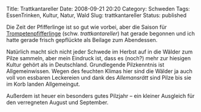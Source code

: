 Title: Trattkantareller
Date: 2008-09-21 20:20
Category: Schweden
Tags: EssenTrinken, Kultur, Natur, Wald
Slug: trattkantareller
Status: published

Die Zeit der Pfifferlinge ist so gut wie vorbei, aber die Saison für
[Trompetenpfifferlinge](http://de.wikipedia.org/wiki/Trompetenpfifferling)
(schw. *trattkantareller*) hat gerade begonnen und ich hatte gerade
frisch gepflückte als Beilage zum Abendessen.

Natürlich macht sich nicht jeder Schwede im Herbst auf in die Wälder zum
Pilze sammeln, aber mein Eindruck ist, dass es (noch?) mehr zur hiesigen
Kultur gehört als in Deutschland. Grundlegende Pilzkenntnis ist
Allgemeinwissen. Wegen des feuchten Klimas hier sind die Wälder ja auch
voll von essbaren Leckereien und dank des *Allemansrätt* sind Pilze bis
sie im Korb landen Allgemeingut.

Außerdem ist heuer ein besonders gutes Pilzjahr – ein kleiner Ausgleich
für den verregneten August und September.

